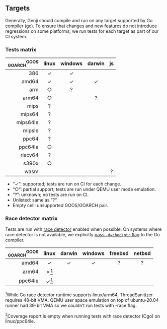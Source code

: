## Targets

Generally, Genji should compile and run on any target supported by Go compiler (gc). To ensure that changes and new features do not introduce regressions on some platforms, we run tests for each target as part of our CI system.

### Tests matrix

| <sub>GOARCH</sub><sup>GOOS</sup> | linux | windows | darwin | js |
|---------------------------------:|:-----:|:-------:|:------:|:--:|
|                              386 |   ✓   |    ✓    |        |    |
|                            amd64 |   ✓   |    ✓    |    ✓   |    |
|                              arm |   ○   |    ?    |        |    |
|                            arm64 |   ○   |         |    ?   |    |
|                             mips |   ?   |         |        |    |
|                           mips64 |   ?   |         |        |    |
|                         mips64le |   ?   |         |        |    |
|                           mipsle |   ?   |         |        |    |
|                            ppc64 |   ?   |         |        |    |
|                          ppc64le |   ○   |         |        |    |
|                          riscv64 |   ?   |         |        |    |
|                            s390x |   ○   |         |        |    |
|                             wasm |       |         |        |  ? |

- “✓”: supported; tests are run on CI for each change.
- “○”: partial support; tests are run under QEMU user mode emulation.
- “?”: unknown; no tests are run on CI.
- Unlisted: same as “?”.
- Empty cell: unsupported GOOS/GOARCH pair.

### Race detector matrix

Tests are run with [race detector](https://golang.org/doc/articles/race_detector.html) enabled when possible.
On systems where race detector is not available, we explicitly [pass `-d=checkptr` flag](https://github.com/golang/go/issues/34964) to the Go compiler.

| <sub>GOARCH</sub><sup>GOOS</sup> |                  linux                  | darwin | windows | freebsd | netbsd |
|---------------------------------:|:---------------------------------------:|:------:|:-------:|:-------:|:------:|
|                            amd64 |                    ✓                    |    ✓   |    ✓    |    ?    |    ?   |
|                            arm64 | ✗<a href="#f1" id="a1"><sup>1</sup></a> |        |         |         |        |
|                          ppc64le | ✓<a href="#f2" id="a2"><sup>1</sup></a> |        |         |         |        |

<a id="f1" href="#a1"><sup>1</sup></a>While Go race detector runtime supports linux/arm64, ThreadSanitizer requires 48-bit VMA. QEMU user space emulation on top of ubuntu-20.04 runner had 39-bit VMA so we couldn’t run tests with -race flag.

<a id="f2" href="#a2"><sup>2</sup></a>Coverage report is empty when running tests with race detector (Cgo) on linux/ppc64le.
